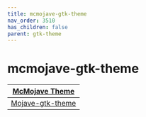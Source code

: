 ```yaml
---
title: mcmojave-gtk-theme
nav_order: 3510
has_children: false
parent: gtk-theme
---
```



# mcmojave-gtk-theme

| [McMojave Theme](https://samwhelp.github.io/note-about-theme/read/desktop-theme/themes/mcmojave-theme.html) |
| --- |
| [Mojave-gtk-theme](https://github.com/vinceliuice/Mojave-gtk-theme) |
